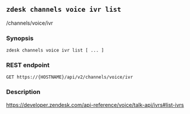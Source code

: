 ## `zdesk channels voice ivr list`

/channels/voice/ivr

### Synopsis

    zdesk channels voice ivr list [ ... ]

### REST endpoint

    GET https://{HOSTNAME}/api/v2/channels/voice/ivr

### Description

https://developer.zendesk.com/api-reference/voice/talk-api/ivrs#list-ivrs

